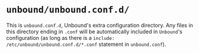 # `unbound/unbound.conf.d/`

This is `unbound.conf.d`, Unbound's extra configuration directory.
Any files in this directory ending in `.conf` will be automatically 
included in `Unbound`'s configuration (as long as there is a 
`include: /etc/unbound/unbound.conf.d/*.conf` statement in 
`unbound.conf`).
